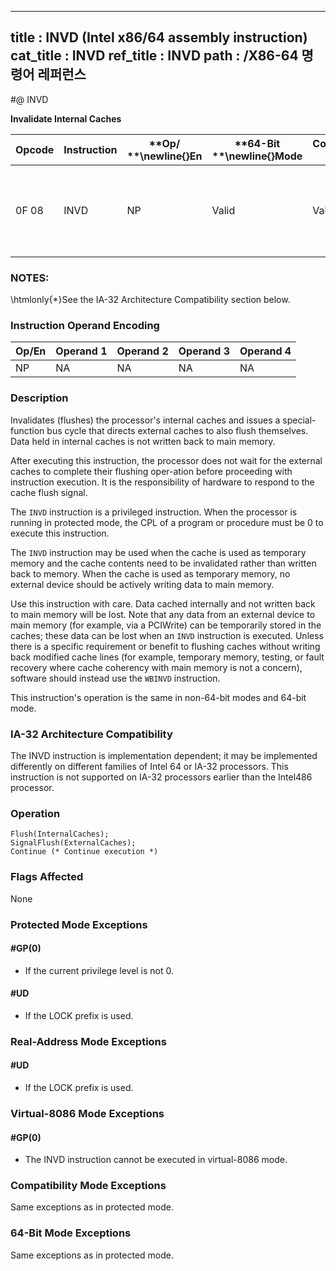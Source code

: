 ----------------------------
title : INVD (Intel x86/64 assembly instruction)
cat_title : INVD
ref_title : INVD
path : /X86-64 명령어 레퍼런스
----------------------------
#@ INVD

**Invalidate Internal Caches**

|**Opcode**|**Instruction**|**Op/ **\newline{}**En**|**64-Bit **\newline{}**Mode**|**Compat/**\newline{}**Leg Mode**|**Description**|
|----------|---------------|------------------------|-----------------------------|---------------------------------|---------------|
|0F 08|INVD|NP|Valid|Valid|Flush internal caches; initiate flushing of external caches.|
### NOTES:


\htmlonly{*}See the IA-32 Architecture Compatibility section below.

### Instruction Operand Encoding


|Op/En|Operand 1|Operand 2|Operand 3|Operand 4|
|-----|---------|---------|---------|---------|
|NP|NA|NA|NA|NA|
### Description


Invalidates (flushes) the processor's internal caches and issues a special-function bus cycle that directs external caches to also flush themselves. Data held in internal caches is not written back to main memory. 

After executing this instruction, the processor does not wait for the external caches to complete their flushing oper-ation before proceeding with instruction execution. It is the responsibility of hardware to respond to the cache flush signal.

The `INVD` instruction is a privileged instruction. When the processor is running in protected mode, the CPL of a program or procedure must be 0 to execute this instruction.

The `INVD` instruction may be used when the cache is used as temporary memory and the cache contents need to be invalidated rather than written back to memory. When the cache is used as temporary memory, no external device should be actively writing data to main memory. 

Use this instruction with care. Data cached internally and not written back to main memory will be lost. Note that any data from an external device to main memory (for example, via a PCIWrite) can be temporarily stored in the caches; these data can be lost when an `INVD` instruction is executed. Unless there is a specific requirement or benefit to flushing caches without writing back modified cache lines (for example, temporary memory, testing, or fault recovery where cache coherency with main memory is not a concern), software should instead use the `WBINVD` instruction.

This instruction's operation is the same in non-64-bit modes and 64-bit mode.

### IA-32 Architecture Compatibility


The INVD instruction is implementation dependent; it may be implemented differently on different families of Intel 64 or IA-32 processors. This instruction is not supported on IA-32 processors earlier than the Intel486 processor.


### Operation

```info-verb
Flush(InternalCaches);
SignalFlush(ExternalCaches);
Continue (* Continue execution *)
```
### Flags Affected


None


### Protected Mode Exceptions

#### #GP(0)
* If the current privilege level is not 0.

#### #UD
* If the LOCK prefix is used.

### Real-Address Mode Exceptions

#### #UD
* If the LOCK prefix is used.

### Virtual-8086 Mode Exceptions

#### #GP(0)
* The INVD instruction cannot be executed in virtual-8086 mode.

### Compatibility Mode Exceptions



Same exceptions as in protected mode.


### 64-Bit Mode Exceptions



Same exceptions as in protected mode.

